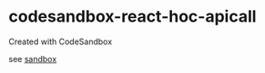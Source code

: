 # codesandbox-react-hoc-apicall
Created with CodeSandbox

see [sandbox](https://codesandbox.io/s/vnjkm879x7)
